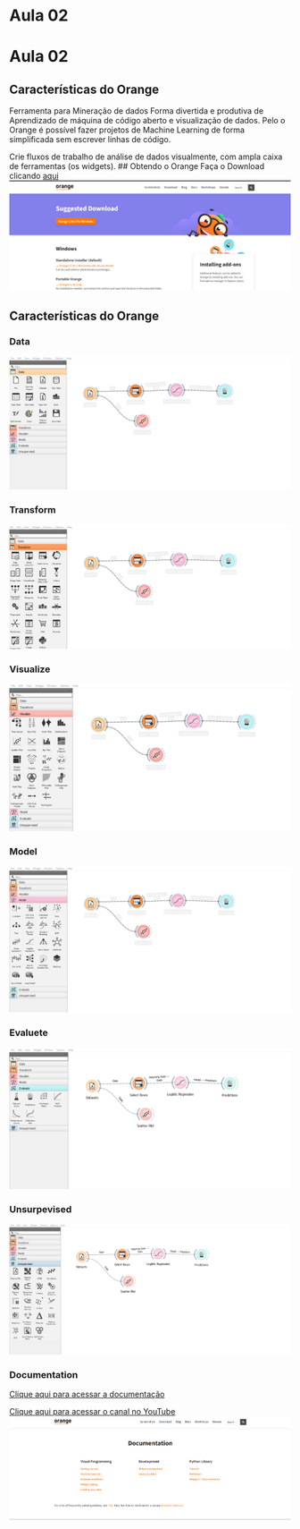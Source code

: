 # Aula 02


# Aula 02

## Características do Orange

Ferramenta para Mineração de dados Forma divertida e produtiva de
Aprendizado de máquina de código aberto e visualização de dados. Pelo o
Orange é possível fazer projetos de Machine Learning de forma
simplificada sem escrever linhas de código.

Crie fluxos de trabalho de análise de dados visualmente, com ampla caixa
de ferramentas (os widgets). \## Obtendo o Orange Faça o Download
clicando [aqui](https://orangedatamining.com/download/)
![](imagens/aula_02/obtendo_orange.png)

## Características do Orange

### Data

![](imagens/aula_02/orange_01_data.png)

### Transform

![](imagens/aula_02/orange_02_transform.png)

### Visualize

![](imagens/aula_02/orange_03_visualize.png)

### Model

![](imagens/aula_02/orange_04_model.png)

### Evaluete

![](imagens/aula_02/orange_05_evaluete.png)

### Unsurpevised

![](imagens/aula_02/orange_06_unsurpevised.png)

### Documentation

[Clique aqui para acessar a
documentação](https://orangedatamining.com/docs/)

[Clique aqui para acessar o canal no
YouTube](https://www.youtube.com/@OrangeDataMining)
![](imagens/aula_02/orange_documentation.png)
